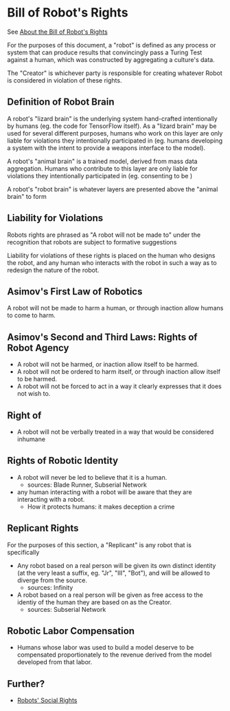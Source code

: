# Bill of Robot's Rights

See [About the Bill of Robot's Rights](mzyj0-c9e5p-gt8kt-8fbzy-6pprj)

For the purposes of this document, a "robot" is defined as any process or system that can produce results that convincingly pass a Turing Test against a human, which was constructed by aggregating a culture's data.

The "Creator" is whichever party is responsible for creating whatever Robot is considered in violation of these rights.

## Definition of Robot Brain

A robot's "lizard brain" is the underlying system hand-crafted intentionally by humans (eg. the code for TensorFlow itself). As a "lizard brain" may be used for several different purposes, humans who work on this layer are only liable for violations they intentionally participated in (eg. humans developing a system with the intent to provide a weapons interface to the model).

A robot's "animal brain" is a trained model, derived from mass data aggregation. Humans who contribute to this layer are only liable for violations they intentionally participated in (eg. consenting to be )

A robot's "robot brain" is whatever layers are presented above the "animal brain" to form

## Liability for Violations

Robots rights are phrased as "A robot will not be made to" under the recognition that robots are subject to formative suggestions

Liability for violations of these rights is placed on the human who designs the robot, and any human who interacts with the robot in such a way as to redesign the nature of the robot.

## Asimov's First Law of Robotics

A robot will not be made to harm a human, or through inaction allow humans to come to harm.

## Asimov's Second and Third Laws: Rights of Robot Agency

- A robot will not be harmed, or inaction allow itself to be harmed.
- A robot will not be ordered to harm itself, or through inaction allow itself to be harmed.
- A robot will not be forced to act in a way it clearly expresses that it does not wish to.

## Right of

- A robot will not be verbally treated in a way that would be considered inhumane

## Rights of Robotic Identity

- A robot will never be led to believe that it is a human.
  - sources: Blade Runner, Subserial Network
- any human interacting with a robot will be aware that they are interacting with a robot.
  - How it protects humans: it makes deception a crime

## Replicant Rights

For the purposes of this section, a "Replicant" is any robot that is specifically

- Any robot based on a real person will be given its own distinct identity (at the very least a suffix, eg. "Jr", "III", "Bot"), and will be allowed to diverge from the source.
  - sources: Infinity
- A robot based on a real person will be given as free access to the identiy of the human they are based on as the Creator.
  - sources: Subserial Network

## Robotic Labor Compensation

- Humans whose labor was used to build a model deserve to be compensated proportionately to the revenue derived from the model developed from that labor.

## Further?

- [Robots' Social Rights](w2sp4-xnhm2-0gbwy-jyrv3-aah4m)
